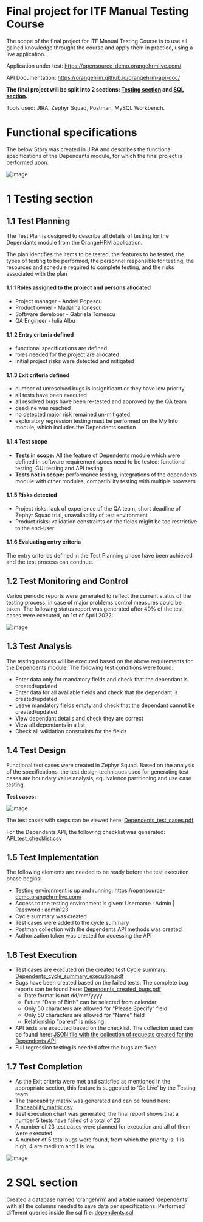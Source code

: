 # Final project for ITF Manual Testing Course

The scope of the final project for ITF Manual Testing Course is to use all gained knowledge throught the course and apply them in practice, using a live application. 

Application under test: https://opensource-demo.orangehrmlive.com/

API Documentation: https://orangehrm.github.io/orangehrm-api-doc/

**The final project will be split into 2 sections: [Testing section](https://github.com/IulianB0/Proiect-Practic-Testare-Manuala#1-testing-section) 
and [SQL section](https://github.com/IulianB0/Proiect-Practic-Testare-Manuala#2-sql-section).**

Tools used: JIRA, Zephyr Squad, Postman, MySQL Workbench. 

# Functional specifications

The below Story was created in JIRA and describes the functional specifications of the Dependants module, for which the final project is performed upon. 

![image](https://user-images.githubusercontent.com/99291143/163687093-6f1780d1-2808-4038-9ae2-65c22540a55c.png)


# 1 Testing section

## 1.1 Test Planning

The Test Plan is designed to describe all details of testing for the Dependants module from the OrangeHRM application. 

The plan identifies the items to be tested, the features to be tested, the types of testing to be performed, the personnel responsible for testing, the resources and schedule required to complete testing, and the risks associated with the plan

#### 1.1.1 Roles assigned to the project and persons allocated

* Project manager - Andrei Popescu
* Product owner - Madalina Ionescu
* Software developer - Gabriela Tomescu
* QA Engineer - Iulia Albu

#### 1.1.2 Entry criteria defined

* functional specifications are defined
* roles needed for the project are allocated
* initial project risks were detected and mitigated

#### 1.1.3 Exit criteria defined

* number of unresolved bugs is insignificant or they have low priority
* all tests have been executed
* all resolved bugs have been re-tested and approved by the QA team
* deadline was reached
* no detected major risk remained un-mitigated
* exploratory regression testing must be performed on the My Info module, which includes the Dependents section

#### 1.1.4 Test scope

* __Tests in scope:__ All the feature of Dependents module which were defined in software requirement specs need to be tested: functional testing, GUI testing and API testing
* __Tests not in scope:__ performance testing, integrations of the dependents module with other modules, compatibility testing with multiple browsers

#### 1.1.5 Risks detected

* Project risks: lack of experience of the QA team, short deadline of Zephyr Squad trial, unavailability of test environment
* Product risks: validation constraints on the fields might be too restrictive to the end-user

#### 1.1.6 Evaluating entry criteria

The entry criterias defined in the Test Planning phase have been achieved and the test process can continue. 

## 1.2 Test Monitoring and Control

Variou periodic reports were generated to reflect the current status of the testing process, in case of major problems control measures could be taken.
The following status report was generated after 40% of the test cases were executed, on 1st of April 2022:

![image](https://user-images.githubusercontent.com/99291143/163689699-e0295daa-e5dc-4e87-a984-546d9351fbac.png)


## 1.3 Test Analysis

The testing process will be executed based on the above requirements for the Dependents module. The following test conditions were found:
 * Enter data only for mandatory fields and check that the dependant is created/updated
 * Enter data for all available fields and check that the dependant is created/updated
 * Leave mandatory fields empty and check that the dependant cannot be created/updated
 * View dependant details and check they are correct
 * View all dependants in a list
 * Check all validation constraints for the fields

## 1.4 Test Design

Functional test cases were created in Zephyr Squad. Based on the analysis of the specifications, the test design techniques used for generating test cases 
are boundary value analysis, equivalence partitioning and use case testing.

**Test cases:**

![image](https://user-images.githubusercontent.com/99291143/163688901-26234e0a-abfa-4034-93bf-bca37ad2b50c.png)


The test cases with steps can be viewed here: [Dependents_test_cases.pdf](Link)

For the Dependants API, the following checklist was generated: [API_test_checklist.csv](Link)


## 1.5 Test Implementation

The following elements are needed to be ready before the test execution phase begins:

* Testing environment is up and running: https://opensource-demo.orangehrmlive.com/
* Access to the testing environment is given: Username : Admin | Password : admin123
* Cycle summary was created 
* Test cases were added to the cycle summary
* Postman collection with the dependents API methods was created 
* Authorization token was created for accessing the API

## 1.6 Test Execution

* Test cases are executed on the created test Cycle summary: [Dependents_cycle_summary_execution.pdf](https://github.com/julai215/itf_final_project_example_and_portofolio/blob/main/Final%20Project/Dependents_cycle_summary_execution.pdf)
* Bugs have been created based on the failed tests. The complete bug reports can be found here: [Dependents_created_bugs.pdf](Link)
    *  Date format is not dd/mm/yyyy
    *  Future "Date of Birth" can be selected from calendar
    *  Only 50 characters are allowed for "Please Specify" field
    *  Only 50 characters are allowed for "Name" field
    *  Relationship "parent" is missing
* API tests are executed based on the checklist. The collection used can be found here: [JSON file with the collection of requests created for the Dependents API](Link)
* Full regression testing is needed after the bugs are fixed

## 1.7 Test Completion

* As the Exit criteria were met and satisfied as mentioned in the appropriate section, this feature is suggested to ‘Go Live’ by the Testing team
* The traceability matrix was generated and can be found here: [Traceability_matrix.csv](Link)
* Test execution chart was generated, the final report shows that a number 5 tests have failed of a total of 23 
* A number of 23 test cases were planned for execution and all of them were executed
* A number of 5 total bugs were found, from which the priority is: 1 is high, 4 are medium and 1 is low

![image](https://user-images.githubusercontent.com/99291143/163691281-5ccb211d-c101-40ea-bb64-1a4f65f8e1b1.png)


# 2 SQL section

Created a database named 'orangehrm' and a table named 'dependents' with all the columns needed to save data per specifications. Performed different queries inside the sql file: [dependents.sql](Link)

